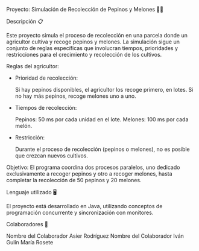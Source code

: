 Proyecto: Simulación de Recolección de Pepinos y Melones 🌱🍈

Descripción 📋

Este proyecto simula el proceso de recolección en una parcela donde un agricultor cultiva y recoge pepinos y melones. La simulación sigue un conjunto de reglas específicas que involucran tiempos, prioridades y restricciones para el crecimiento y recolección de los cultivos.

Reglas del agricultor:

* Prioridad de recolección:

  Si hay pepinos disponibles, el agricultor los recoge primero, en lotes.
  Si no hay más pepinos, recoge melones uno a uno.

* Tiempos de recolección:

  Pepinos: 50 ms por cada unidad en el lote.
  Melones: 100 ms por cada melón.

* Restricción:

  Durante el proceso de recolección (pepinos o melones), no es posible que crezcan nuevos cultivos.

Objetivo:
El programa coordina dos procesos paralelos, uno dedicado exclusivamente a recoger pepinos y otro a recoger melones, hasta completar la recolección de 50 pepinos y 20 melones.

Lenguaje utilizado 🖥️

El proyecto está desarrollado en Java, utilizando conceptos de programación concurrente y sincronización con monitores.

Colaboradores 🤝

Nombre del Colaborador Asier Rodríguez
Nombre del Colaborador Iván Gulín
María Rosete
